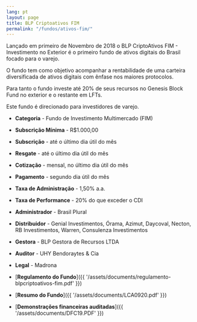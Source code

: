 ```yaml
---
lang: pt
layout: page
title: BLP Criptoativos FIM
permalink: "/fundos/ativos-fim/"
---
```


Lançado em primeiro de Novembro de 2018 o BLP CriptoAtivos FIM - Investimento no Exterior é o primeiro fundo de ativos digitais do Brasil focado para o varejo. 

O fundo tem como objetivo acompanhar a rentabilidade de uma carteira diversificada de ativos digitais com ênfase nos maiores protocolos.

Para tanto o fundo investe até 20% de seus recursos no Genesis Block Fund no exterior e o restante em LFTs.

Este fundo é direcionado para investidores de varejo.

- **Categoria** - Fundo de Investimento Multimercado (FIM)
- **Subscrição Mínima** - R$1.000,00
- **Subscrição** - até o último dia útil do mês
- **Resgate** - até o último dia útil do mês
- **Cotização** - mensal, no último dia útil do mês
- **Pagamento** - segundo dia útil do mês
- **Taxa de Administração** - 1,50% a.a.
- **Taxa de Performance** - 20% do que exceder o CDI
- **Administrador** - Brasil Plural
- **Distribuidor** - Genial Investimentos, Órama, Azimut, Daycoval, Necton, RB Investimentos, Warren, Consulenza Investimentos
- **Gestora** - BLP Gestora de Recursos LTDA
- **Auditor** - UHY Bendoraytes & Cia
- **Legal** - Madrona 

- [**Regulamento do Fundo**]({{ '/assets/documents/regulamento-blpcriptoativos-fim.pdf' }})
- [**Resumo do Fundo**]({{ '/assets/documents/LCA0920.pdf' }})
- [**Demonstrações financeiras auditadas**]({{ '/assets/documents/DFC19.PDF' }})
